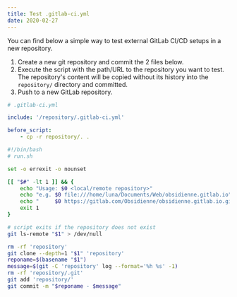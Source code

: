 ```yaml
---
title: Test .gitlab-ci.yml
date: 2020-02-27
---
```


You can find below a simple way to test external GitLab CI/CD setups in a new
repository.

1. Create a new git repository and commit the 2 files below.
2. Execute the script with the path/URL to the repository you want to test. The
   repository's content will be copied without its history into the
   `repository/` directory and committed.
3. Push to a new GitLab repository.

~~~yml
# .gitlab-ci.yml

include: '/repository/.gitlab-ci.yml'

before_script:
    - cp -r repository/. .
~~~

~~~bash
#!/bin/bash
# run.sh

set -o errexit -o nounset

[[ "$#" -lt 1 ]] && {
    echo "Usage: $0 <local/remote repository>"
    echo "e.g. $0 file:///home/luna/Documents/Web/obsidienne.gitlab.io"
    echo "     $0 https://gitlab.com/Obsidienne/obsidienne.gitlab.io.git"
    exit 1
}

# script exits if the repository does not exist
git ls-remote "$1" > /dev/null

rm -rf 'repository'
git clone --depth=1 "$1" 'repository'
reponame=$(basename "$1")
message=$(git -C 'repository' log --format='%h %s' -1)
rm -rf 'repository/.git'
git add 'repository/'
git commit -m "$reponame - $message"
~~~
